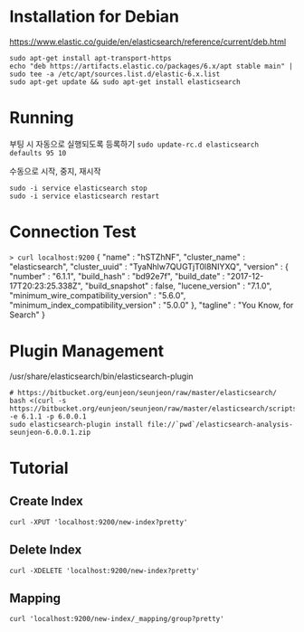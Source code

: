 <!-- TITLE: Elasticsearch -->
<!-- SUBTITLE: A quick summary of Elasticsearch -->

# Installation for Debian
https://www.elastic.co/guide/en/elasticsearch/reference/current/deb.html
```wget -qO - https://artifacts.elastic.co/GPG-KEY-elasticsearch | sudo apt-key add -
sudo apt-get install apt-transport-https
echo "deb https://artifacts.elastic.co/packages/6.x/apt stable main" | sudo tee -a /etc/apt/sources.list.d/elastic-6.x.list
sudo apt-get update && sudo apt-get install elasticsearch
```
# Running
부팅 시 자동으로 실행되도록 등록하기
`sudo update-rc.d elasticsearch defaults 95 10`

수동으로 시작, 중지, 재시작
```sudo -i service elasticsearch start
sudo -i service elasticsearch stop
sudo -i service elasticsearch restart
```

# Connection Test
`> curl localhost:9200`
{
  "name" : "hSTZhNF",
  "cluster_name" : "elasticsearch",
  "cluster_uuid" : "TyaNhlw7QUGTjT0l8NIYXQ",
  "version" : {
    "number" : "6.1.1",
    "build_hash" : "bd92e7f",
    "build_date" : "2017-12-17T20:23:25.338Z",
    "build_snapshot" : false,
    "lucene_version" : "7.1.0",
    "minimum_wire_compatibility_version" : "5.6.0",
    "minimum_index_compatibility_version" : "5.0.0"
  },
  "tagline" : "You Know, for Search"
}

# Plugin Management
/usr/share/elasticsearch/bin/elasticsearch-plugin

```
# https://bitbucket.org/eunjeon/seunjeon/raw/master/elasticsearch/
bash <(curl -s https://bitbucket.org/eunjeon/seunjeon/raw/master/elasticsearch/scripts/downloader.sh) -e 6.1.1 -p 6.0.0.1
sudo elasticsearch-plugin install file://`pwd`/elasticsearch-analysis-seunjeon-6.0.0.1.zip
```

# Tutorial
## Create Index
`curl -XPUT 'localhost:9200/new-index?pretty'`

## Delete Index
`curl -XDELETE 'localhost:9200/new-index?pretty'`

## Mapping
`curl 'localhost:9200/new-index/_mapping/group?pretty'`

